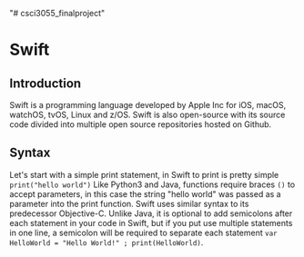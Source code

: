 "# csci3055_finalproject" 

# Swift

## Introduction

  Swift is a programming language developed by Apple Inc for iOS, macOS, watchOS, tvOS, Linux and z/OS. Swift is also open-source with its source code divided into multiple open source repositories hosted on Github.

## Syntax

  Let's start with a simple print statement, in Swift to print is pretty simple 
  `print("hello world")`
  Like Python3 and Java, functions require braces `()` to accept parameters, in this case the string "hello world" was passed as a parameter into the print function. Swift uses similar syntax to its predecessor Objective-C. Unlike Java, it is optional to add semicolons after each statement in your code in Swift, but if you put use multiple statements in one line, a semicolon will be required to separate each statement `var HelloWorld = "Hello World!" ; print(HelloWorld)`.
